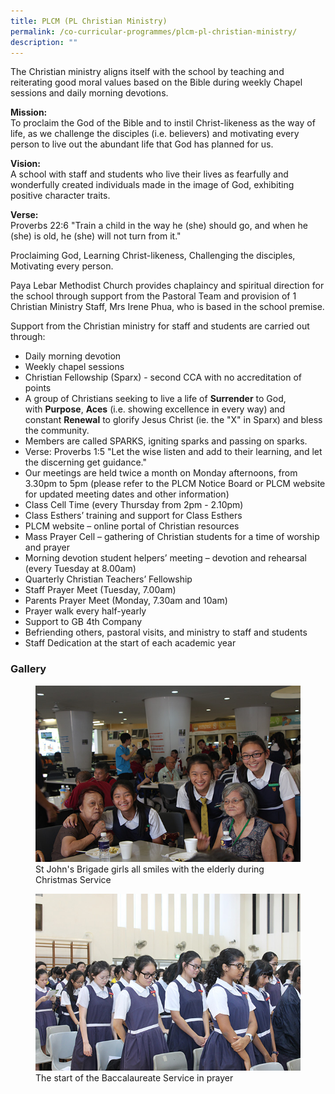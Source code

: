 ```yaml
---
title: PLCM (PL Christian Ministry)
permalink: /co-curricular-programmes/plcm-pl-christian-ministry/
description: ""
---
```

The Christian ministry aligns itself with the school by teaching and reiterating good moral values based on the Bible during weekly Chapel sessions and daily morning devotions.    
  
**Mission:**  
To proclaim the God of the Bible and to instil Christ-likeness as the way of life, as we challenge the disciples (i.e. believers) and motivating every person to live out the abundant life that God has planned for us.  
  
**Vision:**  
A school with staff and students who live their lives as fearfully and wonderfully created individuals made in the image of God, exhibiting positive character traits.  
  
**Verse:**  
Proverbs 22:6 "Train a child in the way he (she) should go, and when he (she) is old, he (she) will not turn from it."  
  
Proclaiming God, Learning Christ-likeness, Challenging the disciples, Motivating every person.  
  
Paya Lebar Methodist Church provides chaplaincy and spiritual direction for the school through support from the Pastoral Team and provision of 1 Christian Ministry Staff, Mrs Irene Phua, who is based in the school premise.  
  
Support from the Christian ministry for staff and students are carried out through:  
  

*   Daily morning devotion
*   Weekly chapel sessions
*   Christian Fellowship (Sparx) - second CCA with no accreditation of points
*   A group of Christians seeking to live a life of **Surrender** to God, with **Purpose**, **Aces** (i.e. showing excellence in every way) and constant **Renewal** to glorify Jesus Christ (ie. the "X" in Sparx) and bless the community.
*   Members are called SPARKS, igniting sparks and passing on sparks.
*   Verse: Proverbs 1:5 "Let the wise listen and add to their learning, and let the discerning get guidance."
*   Our meetings are held twice a month on Monday afternoons, from 3.30pm to 5pm (please refer to the PLCM Notice Board or PLCM website for updated meeting dates and other information)
*   Class Cell Time (every Thursday from 2pm - 2.10pm)
*   Class Esthers’ training and support for Class Esthers
*   PLCM website – online portal of Christian resources
*   Mass Prayer Cell – gathering of Christian students for a time of worship and prayer
*   Morning devotion student helpers’ meeting – devotion and rehearsal (every Tuesday at 8.00am)
*   Quarterly Christian Teachers’ Fellowship
*   Staff Prayer Meet (Tuesday, 7.00am)
*   Parents Prayer Meet (Monday, 7.30am and 10am)
*   Prayer walk every half-yearly
*   Support to GB 4th Company
*   Befriending others, pastoral visits, and ministry to staff and students
*   Staff Dedication at the start of each academic year  
    

### Gallery

<figure>
<img src="/images/plmc2016_01.jpg">
<figcaption>St John's Brigade girls all smiles with the elderly during Christmas Service</figcaption>
</figure>

<figure>
<img src="/images/plmc2016_02.jpg">
<figcaption>The start of the Baccalaureate Service in prayer</figcaption>
</figure>
